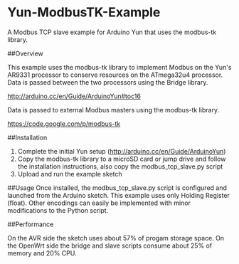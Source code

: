 # Yun-ModbusTK-Example
A Modbus TCP slave example for Arduino Yun that uses the modbus-tk library.

##Overview

This example uses the modbus-tk library to implement Modbus on the Yun's AR9331 processor to conserve resources on the ATmega32u4 processor. Data is passed between the two processors using the Bridge library.

http://arduino.cc/en/Guide/ArduinoYun#toc16

Data is passed to external Modbus masters using the modbus-tk library.

https://code.google.com/p/modbus-tk

##Installation

1. Complete the initial Yun setup (http://arduino.cc/en/Guide/ArduinoYun)
2. Copy the modbus-tk library to a microSD card or jump drive and follow the installation instructions, also copy the modbus_tcp_slave.py script
3. Upload and run the example sketch

##Usage
Once installed, the modbus_tcp_slave.py script is configured and launched from the Arduino sketch. This example uses only Holding Register (float). Other encodings can easily be implemented with minor modifications to the Python script.

##Performance

On the AVR side the sketch uses about 57% of progam storage space. On the OpenWrt side the bridge and slave scripts consume about 25% of memory and 20% CPU.
